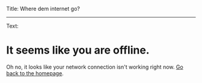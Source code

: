 Title: Where dem internet go?

----

Text: 

# It seems like you are offline.

Oh no, it looks like your network connection isn't working right now. [Go back to the homepage](https://webgefrickel.de).
